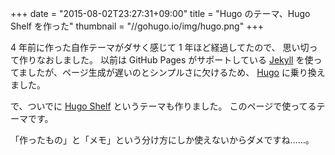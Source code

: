 +++
date = "2015-08-02T23:27:31+09:00"
title = "Hugo のテーマ、Hugo Shelf を作った"
thumbnail = "//gohugo.io/img/hugo.png"
+++

4 年前に作った自作テーマがダサく感じて 1 年ほど経過してたので、
思い切って作りなおしました。
以前は GitHub Pages がサポートしている [Jekyll](//jekyllrb.com/)
を使ってましたが、ページ生成が遅いのとシンプルさに欠けるため、
[Hugo](//gohugo.io) に乗り換えました。

で、ついでに [Hugo Shelf](//github.com/KoharaKazuya/HugoShelf)
というテーマも作りました。
このページで使ってるテーマです。

「作ったもの」と「メモ」という分け方にしか使えないからダメですね……。
